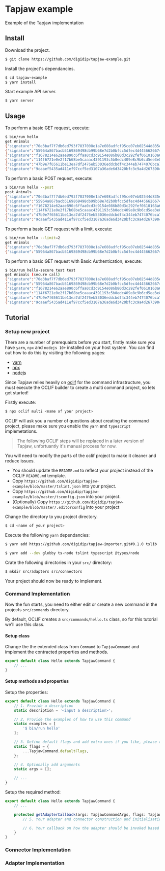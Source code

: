 Tapjaw example
==============

Example of the Tapjaw implementation

## Install

Download the project.

```bash
$ git clone https://github.com/digidip/tapjaw-example.git
```

Install the project's dependancies.

```bash
$ cd tapjaw-example
$ yarn install
```

Start example API server.

```bash
$ yarn server
```

## Usage

To perform a basic GET request, execute:

```bash
$ bin/run hello
get Animals
{"signature":"70e3baf7f7db6ed793f7837008e1a7e608adfcf95ce07eb02544d835e9a879e9","sourceProviderName":"animals","import_date":"2019-09-18T09:12:35.732Z","payload":{"type":"Dog"}}
{"signature":"55964a867bacb5169869498db99b68e7d2b0bfcc5dfec4d4456626674992089c","sourceProviderName":"animals","import_date":"2019-09-18T09:12:35.732Z","payload":{"type":"Cat"}}
{"signature":"f1678214e62aae890c6ffaa0cd3c9154e086b80d3c292fef0610163a6d8979b7","sourceProviderName":"animals","import_date":"2019-09-18T09:12:35.733Z","payload":{"type":"Narwhal"}}
{"signature":"114f6721e0e2f17b68be5caaac4391193c5b0edc409e8c9b6cd5ee3e8d4097b7","sourceProviderName":"animals","import_date":"2019-09-18T09:12:35.733Z","payload":{"type":"Komodo Dragon"}}
{"signature":"47b9e7f65611be13ea7df2476eb53036eddcbdf4c344eb7474076bca7d4601cd","sourceProviderName":"animals","import_date":"2019-09-18T09:12:35.733Z","payload":{"type":"Wasp"}}
{"signature":"9caaef5435ad411ef97ccf5ed3107a36ade6d3420bfc3c9a4d267390cf058a3f","sourceProviderName":"animals","import_date":"2019-09-18T09:12:35.733Z","payload":{"type":"Ladybird"}}
```

To perform a basic POST request, execute:

```bash
$ bin/run hello --post
post Animals
{"signature":"70e3baf7f7db6ed793f7837008e1a7e608adfcf95ce07eb02544d835e9a879e9","sourceProviderName":"animals","import_date":"2019-09-18T09:12:35.732Z","payload":{"type":"Dog"}}
{"signature":"55964a867bacb5169869498db99b68e7d2b0bfcc5dfec4d4456626674992089c","sourceProviderName":"animals","import_date":"2019-09-18T09:12:35.732Z","payload":{"type":"Cat"}}
{"signature":"f1678214e62aae890c6ffaa0cd3c9154e086b80d3c292fef0610163a6d8979b7","sourceProviderName":"animals","import_date":"2019-09-18T09:12:35.733Z","payload":{"type":"Narwhal"}}
{"signature":"114f6721e0e2f17b68be5caaac4391193c5b0edc409e8c9b6cd5ee3e8d4097b7","sourceProviderName":"animals","import_date":"2019-09-18T09:12:35.733Z","payload":{"type":"Komodo Dragon"}}
{"signature":"47b9e7f65611be13ea7df2476eb53036eddcbdf4c344eb7474076bca7d4601cd","sourceProviderName":"animals","import_date":"2019-09-18T09:12:35.733Z","payload":{"type":"Wasp"}}
{"signature":"9caaef5435ad411ef97ccf5ed3107a36ade6d3420bfc3c9a4d267390cf058a3f","sourceProviderName":"animals","import_date":"2019-09-18T09:12:35.733Z","payload":{"type":"Ladybird"}}
```

To perform a basic GET request with a limit, execute:

```bash
$ bin/run hello --limit=2
get Animals
{"signature":"70e3baf7f7db6ed793f7837008e1a7e608adfcf95ce07eb02544d835e9a879e9","sourceProviderName":"animals","import_date":"2019-09-18T09:12:35.732Z","payload":{"type":"Dog"}}
{"signature":"55964a867bacb5169869498db99b68e7d2b0bfcc5dfec4d4456626674992089c","sourceProviderName":"animals","import_date":"2019-09-18T09:12:35.732Z","payload":{"type":"Cat"}}
```

To perform a basic GET request with Basic Authentication, execute:

```bash
$ bin/run hello-secure test test
get Animals (secure call)
{"signature":"70e3baf7f7db6ed793f7837008e1a7e608adfcf95ce07eb02544d835e9a879e9","sourceProviderName":"animals","import_date":"2019-09-18T09:12:35.732Z","payload":{"type":"Dog"}}
{"signature":"55964a867bacb5169869498db99b68e7d2b0bfcc5dfec4d4456626674992089c","sourceProviderName":"animals","import_date":"2019-09-18T09:12:35.732Z","payload":{"type":"Cat"}}
{"signature":"f1678214e62aae890c6ffaa0cd3c9154e086b80d3c292fef0610163a6d8979b7","sourceProviderName":"animals","import_date":"2019-09-18T09:12:35.733Z","payload":{"type":"Narwhal"}}
{"signature":"114f6721e0e2f17b68be5caaac4391193c5b0edc409e8c9b6cd5ee3e8d4097b7","sourceProviderName":"animals","import_date":"2019-09-18T09:12:35.733Z","payload":{"type":"Komodo Dragon"}}
{"signature":"47b9e7f65611be13ea7df2476eb53036eddcbdf4c344eb7474076bca7d4601cd","sourceProviderName":"animals","import_date":"2019-09-18T09:12:35.733Z","payload":{"type":"Wasp"}}
{"signature":"9caaef5435ad411ef97ccf5ed3107a36ade6d3420bfc3c9a4d267390cf058a3f","sourceProviderName":"animals","import_date":"2019-09-18T09:12:35.733Z","payload":{"type":"Ladybird"}}
```

## Tutorial



### Setup new project

There are a number of prerequaists before you start, firstly make sure you have `yarn`, `npx` and `nodejs 10+` installed
on your host system. You can find out how to do this by visiting the following pages:

* [yarn](https://yarnpkg.com/en/docs/install)
* [npx](https://www.npmjs.com/package/npx)
* [nodejs](https://nodejs.org/en/)

Since Tapjaw relies heavily on [oclif](https://github.com/oclif/oclif) for the command infrastructure,
you must execute the OCLIF builder to create a multi command project, so lets get started!

Firstly execute:
```bash
$ npx oclif multi <name of your project>
```

OCLIF will ask you a number of questions about creating the command project, please make sure you enable the `yarn` and `typescript` implemetations.

> The following OCLIF steps will be replaced in a later version of Tapjaw, unfortuantly it's manual process for now.

You will need to modify the parts of the oclif project to make it cleaner and reduce issues.

* You should update the `README.md` to reflect your project instead of the OCLIF `README.md` template.
* Copy `https://github.com/digidip/tapjaw-example/blob/master/tslint.json` into your project.
* Copy `https://github.com/digidip/tapjaw-example/blob/master/tsconfig.json` into your project.
* (Optionally) Copy `https://github.com/digidip/tapjaw-example/blob/master/.editorconfig` into your project

Change the directory to you project directory.
```bash
$ cd <name of your project>
```

Execute the following `yarn` dependancies:
```bash
$ yarn add https://github.com/digidip/tapjaw-importer.git#0.1.0 tslib
```

```bash
$ yarn add --dev globby ts-node tslint typescript @types/node
```

Crate the following directories in your `src/` directory:
```bash
$ mkdir src/adapters src/connectors
```

Your project should now be ready to implement.

### Command Implementation

Now the fun starts, you need to either edit or create a new command in the projects `src/commands` directory.

By default, OCLIF creates a `src/commands/hello.ts` class, so for this tutorial we'll use this class.

#### Setup class
Change the the extended class from `Command` to `TapjawCommand` and implement the contracted properties and methods.

```typescript
export default class Hello extends TapjawCommand {
    // ...
}
```

#### Setup methods and properties

Setup the properties:
```typescript
export default class Hello extends TapjawCommand {
    // 1. Provide a description
    static description = '<input a description>';

    // 2. Provide the examples of how to use this command
    static examples = [
        '$ bin/run hello'
    ];

    // 3. Define default flags and add extra ones if you like, please reference oclif for more details.
    static flags = {
        ...TapjawCommand.defaultFlags,
    };

    // 4. Optionally add arguments
    static args = [];

    // ...
}
```

Setup the required method:
```typescript
export default class Hello extends TapjawCommand {
    // ...

    protected getAdapterCallback(args: TapjawCommandArgs, flags: TapjawCommandFlags): TapjawAdapterCallback {
        // 5. Your adapter and connector construction and initialisation.

        // 6. Your callback on how the adapter should be invoked based on args and flags.
    }
}
```

### Connector Implementation

### Adapter Implementation
